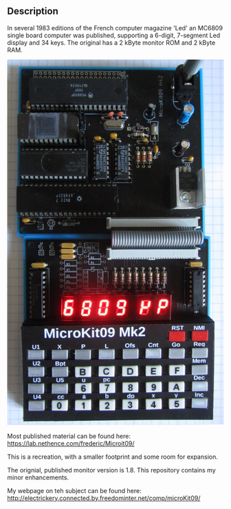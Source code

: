 ## Description

In several 1983 editions of the French computer magazine 'Led' an MC6809 
single board computer was published, supporting a 6-digit, 7-segment Led 
display and 34 keys. The original has a 2 kByte monitor ROM and 2 kByte 
RAM. 

<p align="center"><a href="uK09_6809uP.jpg">
<img src="uK09_6809uP.jpg" alt="the two-part single board computer running a demo program." width="600px"></a>

Most published material can be found here: 
https://lab.nethence.com/frederic/Microit09/

This is a recreation, with a smaller footprint and some room for 
expansion.

The orignial, published monitor version is 1.8. This repository contains
my minor enhancements.

My webpage on teh subject can be found here: 
http://electrickery.connected.by.freedominter.net/comp/microKit09/

